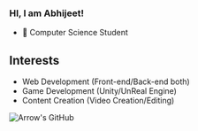 ### HI, I am Abhijeet!

- 🌱 Computer Science Student

## Interests

- Web Development (Front-end/Back-end both)
- Game Development (Unity/UnReal Engine)
- Content Creation (Video Creation/Editing)


![Arrow's GitHub](https://github-readme-stats.vercel.app/api?username=abhijeet-2108&count_private=true&theme=tokyonight&show_icons=true&include_all_commits=true)

<!--### Hi there 👋

**abhijeet-2108/abhijeet-2108** is a ✨ _special_ ✨ repository because its `README.md` (this file) appears on your GitHub profile.

Here are some ideas to get you started:

- 🔭 I’m currently working on ...
- 🌱 I’m currently learning ...
- 👯 I’m looking to collaborate on ...
- 🤔 I’m looking for help with ...
- 💬 Ask me about ...
- 📫 How to reach me: ...
- 😄 Pronouns: ...
- ⚡ Fun fact: ...
-->
